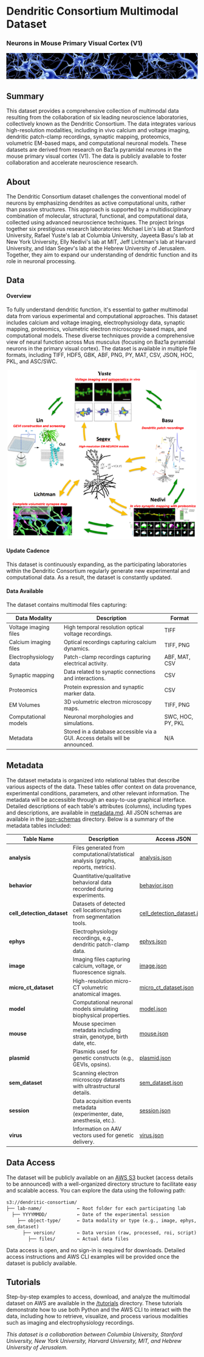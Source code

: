 # Dendritic Consortium Multimodal Dataset  
### Neurons in Mouse Primary Visual Cortex (V1)

![Header](img/header.jpg)

## Summary
This dataset provides a comprehensive collection of multimodal data resulting from the collaboration of six leading neuroscience laboratories, collectively known as the Dendritic Consortium. The data integrates various high-resolution modalities, including in vivo calcium and voltage imaging, dendritic patch-clamp recordings, synaptic mapping, proteomics, volumetric EM-based maps, and computational neuronal models. These datasets are derived from research on Baz1a pyramidal neurons in the mouse primary visual cortex (V1). The data is publicly available to foster collaboration and accelerate neuroscience research.

## About
The Dendritic Consortium dataset challenges the conventional model of neurons by emphasizing dendrites as active computational units, rather than passive structures. This approach is supported by a multidisciplinary combination of molecular, structural, functional, and computational data, collected using advanced neuroscience techniques. The project brings together six prestigious research laboratories: Michael Lin's lab at Stanford University, Rafael Yuste's lab at Columbia University, Jayeeta Basu's lab at New York University, Elly Nedivi's lab at MIT, Jeff Lichtman's lab at Harvard University, and Idan Segev's lab at the Hebrew University of Jerusalem. Together, they aim to expand our understanding of dendritic function and its role in neuronal processing.

## Data

#### Overview

To fully understand dendritic function, it's essential to gather multimodal data from various experimental and computational approaches. This dataset includes calcium and voltage imaging, electrophysiology data, synaptic mapping, proteomics, volumetric electron microscopy-based maps, and computational models. These diverse techniques provide a comprehensive view of neural function across Mus musculus (focusing on Baz1a pyramidal neurons in the primary visual cortex). The dataset is available in multiple file formats, including TIFF, HDF5, GBK, ABF, PNG, PY, MAT, CSV, JSON, HOC, PKL, and ASC/SWC.

<p align="center">
  <img src="img/dendritic-consortium.png" width="500"/>
</p>

#### Update Cadence
This dataset is continuously expanding, as the participating laboratories within the Dendritic Consortium regularly generate new experimental and computational data. As a result, the dataset is constantly updated.

#### Data Available
The dataset contains multimodal files capturing:

| Data Modality            | Description                                                                  | Format                                          |
|--------------------------|------------------------------------------------------------------------------|-------------------------------------------------|
| Voltage imaging files    | High temporal resolution optical voltage recordings.                         | TIFF                                            |
| Calcium imaging files    | Optical recordings capturing calcium dynamics.                               | TIFF, PNG                                       |
| Electrophysiology data   | Patch-clamp recordings capturing electrical activity.                        | ABF, MAT, CSV                                   |
| Synaptic mapping         | Data related to synaptic connections and interactions.                       | CSV                                             |
| Proteomics               | Protein expression and synaptic marker data.                                 | CSV                                             |
| EM Volumes               | 3D volumetric electron microscopy maps.                                      | TIFF, PNG                                       |
| Computational models     | Neuronal morphologies and simulations.                                       | SWC, HOC, PY, PKL                               |
| Metadata                 | Stored in a database accessible via a GUI. Access details will be announced. | N/A                                             |

## Metadata
The dataset metadata is organized into relational tables that describe various aspects of the data. These tables offer context on data provenance, experimental conditions, parameters, and other relevant information. The metadata will be accessible through an easy-to-use graphical interface. Detailed descriptions of each table's attributes (columns), including types and descriptions, are available in [metadata.md](metadata.md). All JSON schemas are available in the [json-schemas](json-schemas) directory. Below is a summary of the metadata tables included:

| **Table Name**                 | **Description**                                                                           | **Access JSON**                                                         |
|--------------------------------|-------------------------------------------------------------------------------------------|-------------------------------------------------------------------------|
| **analysis**                   | Files generated from computational/statistical analysis (graphs, reports, metrics).       | [analysis.json](json-schemas/analysis.json)                             |
| **behavior**                   | Quantitative/qualitative behavioral data recorded during experiments.                     | [behavior.json](json-schemas/behavior.json)                             |
| **cell_detection_dataset**     | Datasets of detected cell locations/types from segmentation tools.                        | [cell_detection_dataset.json](json-schemas/cell_detection_dataset.json) |
| **ephys**                      | Electrophysiology recordings, e.g., dendritic patch-clamp data.                           | [ephys.json](json-schemas/ephys.json)                                   |
| **image**                      | Imaging files capturing calcium, voltage, or fluorescence signals.                        | [image.json](json-schemas/image.json)                                   |
| **micro_ct_dataset**           | High-resolution micro-CT volumetric anatomical images.                                    | [micro_ct_dataset.json](json-schemas/micro_ct_dataset.json)             |
| **model**                      | Computational neuronal models simulating biophysical properties.                          | [model.json](json-schemas/model.json)                                   |
| **mouse**                      | Mouse specimen metadata including strain, genotype, birth date, etc.                      | [mouse.json](json-schemas/mouse.json)                                   |
| **plasmid**                    | Plasmids used for genetic constructs (e.g., GEVIs, opsins).                               | [plasmid.json](json-schemas/plasmid.json)                               |
| **sem_dataset**                | Scanning electron microscopy datasets with ultrastructural details.                       | [sem_dataset.json](json-schemas/sem_dataset.json)                       |
| **session**                    | Data acquisition events metadata (experimenter, date, anesthesia, etc.).                  | [session.json](json-schemas/session.json)                               |
| **virus**                      | Information on AAV vectors used for genetic delivery.                                     | [virus.json](json-schemas/virus.json)                                   |

## Data Access
The dataset will be publicly available on an [AWS S3](https://aws.amazon.com/s3/) bucket (access details to be announced) with a well-organized directory structure to facilitate easy and scalable access. You can explore the data using the following path:

```
s3://dendritic-consortium/
├── lab-name/             ← Root folder for each participating lab
  ├── YYYYMMDD/           ← Date of the experimental session
    ├── object-type/      ← Data modality or type (e.g., image, ephys, sem_dataset)
      ├── version/        ← Data version (raw, processed, roi, script)
        ├── files/        ← Actual data files
```
Data access is open, and no sign-in is required for downloads. Detailed access instructions and AWS CLI examples will be provided once the dataset is publicly available.

## Tutorials

Step-by-step examples to access, download, and analyze the multimodal dataset on AWS are available in the [/tutorials](tutorials) directory. These tutorials demonstrate how to use both Python and the AWS CLI to interact with the data, including how to retrieve, visualize, and process various modalities such as imaging and electrophysiology recordings.

*This dataset is a collaboration between Columbia University, Stanford University, New York University, Harvard University, MIT, and Hebrew University of Jerusalem.*
